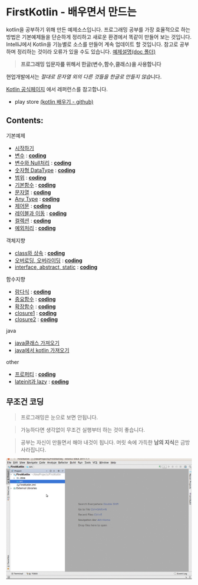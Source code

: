 # FirstKotlin - 배우면서 만드는
kotlin을 공부하기 위해 만든 예제소스입니다. 프로그래밍 공부를 가장 효율적으로 하는 방법은 기본예제들을 단순하게 정리하고 새로운 환경에서 똑같이 만들어 보는 것입니다. IntelliJ에서 Kotlin을 기능별로 소스를 만들어 계속 업데이트 할 것입니다.
참고로 공부하며 정리하는 것이라 오류가 있을 수도 있습니다. [예제설명(doc 폴더)](doc/)

> **프로그래밍 입문자를 위해서 한글(변수,함수,클래스)을 사용합니다**

현업개발에서는 *절대로 문자열 외의 다른 것들을
한글로 만들지 않습*니다.

[Kotlin 공식페이지](https://kotlinlang.org/)
에서 레퍼런스를 참고합니다.

- play store [(kotlin 배우기 - github)](https://play.google.com/store/apps/details?id=com.psw.appbook.kotlin&hl=ko)


Contents:
---------
기본예제
- [시작하기](doc/1.First.md)
- [변수](doc/2.variable.kt.md)  : **[coding](http://tpcg.io/LlBqzM)**
- [변수와 Null처리](doc/3.variable_null.md)  : **[coding](http://tpcg.io/VKlXuI)**
- [숫자형 DataType](doc/4.DataTypeNumber.md)  : **[coding](http://tpcg.io/1L6yOq)**
- [범위](doc/5.scope.md)  : **[coding](http://tpcg.io/SqRcEI)**
- [기본함수](doc/7.basicfunction.md)  : **[coding](http://tpcg.io/s6NleM)**
- [문자열](doc/6.DataType_string.md)  : **[coding](http://tpcg.io/ielUWU)**
- [Any Type](doc/8.any_type.md)  : **[coding](http://tpcg.io/H8rzpf)**
- [제어문](doc/9.condition.md)  : **[coding](http://tpcg.io/JOHCvT)**
- [레이블과 이동](doc/10.loop_exit.md)  : **[coding](http://tpcg.io/wj4nt8)**
- [컬렉션](doc/11.collections.md)  : **[coding](http://tpcg.io/D7BWcd)**
- [예외처리](doc/18.trycatch.md)  : **[coding](http://tpcg.io/cHZCVO)**

객체지향
- [class와 상속](doc/12.class.md)  : **[coding](http://tpcg.io/hdqGTM)**
- [오버로딩, 오버라이딩](doc/13.polymorphism.md)  : **[coding](http://tpcg.io/IaYJzx)**
- [interface, abstract, static](doc/14.interface_abstract_static.md)  : **[coding](http://tpcg.io/s2hwwc)**

함수지향
- [람다식](doc/15.lambdas.md)  : **[coding](http://tpcg.io/wlvWBd)**
- [중요함수](doc/16.newstyle_function.md)  : **[coding](http://tpcg.io/8L1AJH)**
- [확장함수](doc/17.functionextension.md)  : **[coding](http://tpcg.io/wQEeFM)**
- [closure1](doc/20.closure.md)  : **[coding](http://tpcg.io/fqyRRs)**
- [closure2](doc/21.closure2.md)  : **[coding](http://tpcg.io/vgHu40)**

java
- [java클래스 가져오기 ](doc/19.javaimport.md)
- [java에서 kotlin 가져오기 ](doc/24.javaexport.md)

other
- [프로퍼티](doc/22.properties.md) : **[coding](http://tpcg.io/NKwHHt)**
- [lateinit과 lazy](doc/23.lateinit_Lazy.md) : **[coding](http://tpcg.io/jXxb2U)**



무조건 코딩
------
> 프로그래밍은 눈으로 보면 안됩니다.

> 가능하다면 생각없이 무조건 실행부터 하는 것이 좋습니다.

> 공부는 자신이 만들면서 해야 내것이 됩니다.  머릿 속에 가득한 **남의 지식**은 금방 사라집니다.

![](doc/first.gif)

